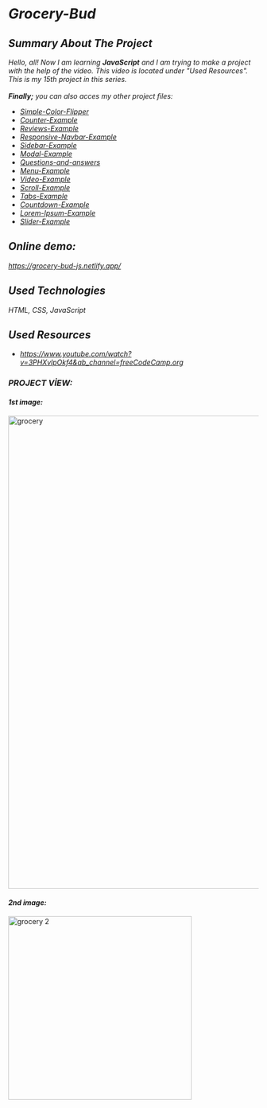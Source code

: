 # *Grocery-Bud*

## *Summary About The Project*
*Hello, all! 
Now I am learning <b>JavaScript</b> and I am trying to make a project with the help of the video. This video is located under "Used Resources".
This is my 15th project in this series.*<br><br>
*<b>Finally;</b>
you can also acces my other project files:*
* *[Simple-Color-Flipper](https://github.com/svvlcrkt/Simple-Color-Flipper)*
* *[Counter-Example](https://github.com/svvlcrkt/Counter-Example)* 
* *[Reviews-Example](https://github.com/svvlcrkt/Reviews-Example)*
* *[Responsive-Navbar-Example](https://github.com/svvlcrkt/Responsive-Navbar-Example)*
* *[Sidebar-Example](https://github.com/svvlcrkt/Sidebar-Example)*
* *[Modal-Example](https://github.com/svvlcrkt/Modal-Example)*
* *[Questions-and-answers](https://github.com/svvlcrkt/Questions-and-answers)*
* *[Menu-Example](https://github.com/svvlcrkt/Menu-Example)*
* *[Video-Example](https://github.com/svvlcrkt/Video-Example)*
* *[Scroll-Example](https://github.com/svvlcrkt/Scroll-Example)*
* *[Tabs-Example](https://github.com/svvlcrkt/Tabs-Example)* 
* *[Countdown-Example](https://github.com/svvlcrkt/Countdown-Example)* 
* *[Lorem-Ipsum-Example](https://github.com/svvlcrkt/Lorem-Ipsum-Example)*
* *[Slider-Example](https://github.com/svvlcrkt/Slider-Example)*


## *Online demo:*
*https://grocery-bud-js.netlify.app/*

## *Used Technologies*
*HTML, CSS, JavaScript*

## *Used Resources*
* *https://www.youtube.com/watch?v=3PHXvlpOkf4&ab_channel=freeCodeCamp.org*

### *PROJECT VİEW:*
 
#### *1st image:*
<img width="951" alt="grocery" src="https://user-images.githubusercontent.com/63058707/133760622-b41f0116-08ef-47ee-8c9d-2f4ca13da907.png">

#### *2nd image:*
<img width="369" alt="grocery 2" src="https://user-images.githubusercontent.com/63058707/133760643-6ffd21de-59cf-4af7-b06c-713e7a79be98.png">



